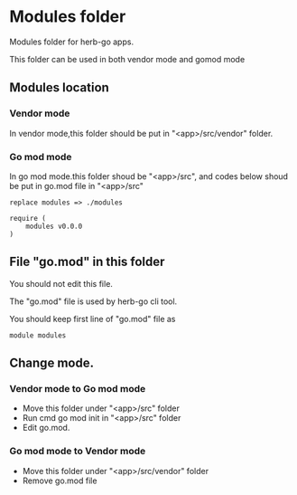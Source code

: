 # Modules folder

Modules folder for herb-go apps.

This folder can be used in both vendor mode and  gomod mode

## Modules location

### Vendor mode
In vendor mode,this folder should be put in "\<app\>/src/vendor" folder.

### Go mod mode
In go mod mode.this folder shoud be "\<app\>/src", and codes below shoud be put in go.mod file in  "\<app\>/src"

    replace modules => ./modules

    require (
    	modules v0.0.0
    )

## File "go.mod" in this folder

You should not edit this file.

The "go.mod" file is used by herb-go cli tool.

You should keep first line  of  "go.mod" file  as

    module modules

## Change mode.

###  Vendor mode to Go mod mode
* Move this folder under "\<app\>/src" folder
* Run cmd go mod init <appname> in "\<app\>/src" folder
* Edit go.mod.

### Go mod mode to Vendor mode
* Move this folder under "\<app\>/src/vendor" folder
* Remove go.mod file